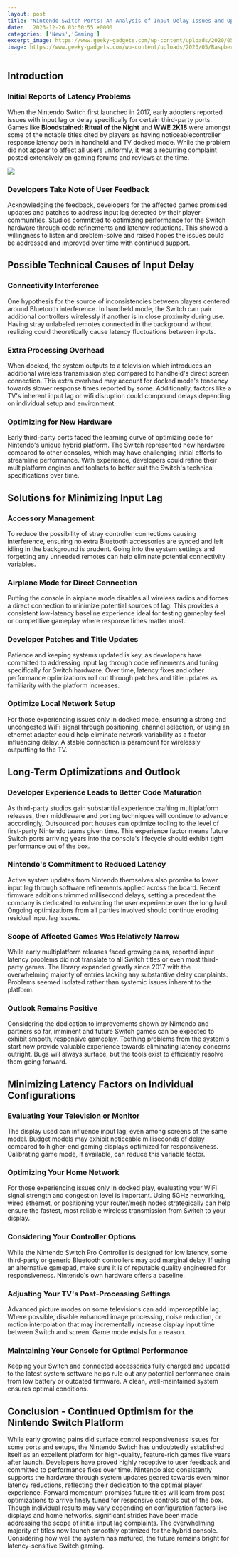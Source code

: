 ```yaml
---
layout: post
title: "Nintendo Switch Ports: An Analysis of Input Delay Issues and Optimized Solutions"
date:   2023-12-26 03:50:55 +0000
categories: ['News','Gaming']
excerpt_image: https://www.geeky-gadgets.com/wp-content/uploads/2020/05/Raspberry-Pi-Switch-lag-fix-1.jpg
image: https://www.geeky-gadgets.com/wp-content/uploads/2020/05/Raspberry-Pi-Switch-lag-fix-1.jpg
---
```


##  Introduction 
###  Initial Reports of Latency Problems
When the Nintendo Switch first launched in 2017, early adopters reported issues with input lag or delay specifically for certain third-party ports. Games like **Bloodstained: Ritual of the Night** and **WWE 2K18** were amongst some of the notable titles cited by players as having noticeablecontroller response latency both in handheld and TV docked mode. While the problem did not appear to affect all users uniformly, it was a recurring complaint posted extensively on gaming forums and reviews at the time.

![](https://graphicscardhub.com/wp-content/uploads/2020/03/reduce-input-lag-games.jpg)
###  Developers Take Note of User Feedback 
Acknowledging the feedback, developers for the affected games promised updates and patches to address input lag detected by their player communities. Studios committed to optimizing performance for the Switch hardware through code refinements and latency reductions. This showed a willingness to listen and problem-solve and raised hopes the issues could be addressed and improved over time with continued support.
##  Possible Technical Causes of Input Delay 
###  Connectivity Interference 
One hypothesis for the source of inconsistencies between players centered around Bluetooth interference. In handheld mode, the Switch can pair additional controllers wirelessly if another is in close proximity during use. Having stray unlabeled remotes connected in the background without realizing could theoretically cause latency fluctuations between inputs.
###  Extra Processing Overhead 
When docked, the system outputs to a television which introduces an additional wireless transmission step compared to handheld's direct screen connection. This extra overhead may account for docked mode's tendency towards slower response times reported by some. Additionally, factors like a TV's inherent input lag or wifi disruption could compound delays depending on individual setup and environment.
###  Optimizing for New Hardware 
Early third-party ports faced the learning curve of optimizing code for Nintendo's unique hybrid platform. The Switch represented new hardware compared to other consoles, which may have challenging initial efforts to streamline performance. With experience, developers could refine their multiplatform engines and toolsets to better suit the Switch's technical specifications over time.
##  Solutions for Minimizing Input Lag
###  Accessory Management  
To reduce the possibility of stray controller connections causing interference, ensuring no extra Bluetooth accessories are synced and left idling in the background is prudent. Going into the system settings and forgetting any unneeded remotes can help eliminate potential connectivity variables.
###  Airplane Mode for Direct Connection
Putting the console in airplane mode disables all wireless radios and forces a direct connection to minimize potential sources of lag. This provides a consistent low-latency baseline experience ideal for testing gameplay feel or competitive gameplay where response times matter most.
###  Developer Patches and Title Updates
Patience and keeping systems updated is key, as developers have committed to addressing input lag through code refinements and tuning specifically for Switch hardware. Over time, latency fixes and other performance optimizations roll out through patches and title updates as familiarity with the platform increases.
###  Optimize Local Network Setup
For those experiencing issues only in docked mode, ensuring a strong and uncongested WiFi signal through positioning, channel selection, or using an ethernet adapter could help eliminate network variability as a factor influencing delay. A stable connection is paramount for wirelessly outputting to the TV. 
##  Long-Term Optimizations and Outlook
###  Developer Experience Leads to Better Code Maturation
As third-party studios gain substantial experience crafting multiplatform releases, their middleware and porting techniques will continue to advance accordingly. Outsourced port houses can optimize tooling to the level of first-party Nintendo teams given time. This experience factor means future Switch ports arriving years into the console's lifecycle should exhibit tight performance out of the box.
###  Nintendo's Commitment to Reduced Latency 
Active system updates from Nintendo themselves also promise to lower input lag through software refinements applied across the board. Recent firmware additions trimmed millisecond delays, setting a precedent the company is dedicated to enhancing the user experience over the long haul. Ongoing optimizations from all parties involved should continue eroding residual input lag issues. 
###  Scope of Affected Games Was Relatively Narrow  
While early multiplatform releases faced growing pains, reported input latency problems did not translate to all Switch titles or even most third-party games. The library expanded greatly since 2017 with the overwhelming majority of entries lacking any substantive delay complaints. Problems seemed isolated rather than systemic issues inherent to the platform.
###  Outlook Remains Positive
Considering the dedication to improvements shown by Nintendo and partners so far, imminent and future Switch games can be expected to exhibit smooth, responsive gameplay. Teething problems from the system's start now provide valuable experience towards eliminating latency concerns outright. Bugs will always surface, but the tools exist to efficiently resolve them going forward.
##  Minimizing Latency Factors on Individual Configurations
###  Evaluating Your Television or Monitor  
The display used can influence input lag, even among screens of the same model. Budget models may exhibit noticeable milliseconds of delay compared to higher-end gaming displays optimized for responsiveness. Calibrating game mode, if available, can reduce this variable factor. 
###  Optimizing Your Home Network  
For those experiencing issues only in docked play, evaluating your WiFi signal strength and congestion level is important. Using 5GHz networking, wired ethernet, or positioning your router/mesh nodes strategically can help ensure the fastest, most reliable wireless transmission from Switch to your display.
###  Considering Your Controller Options
While the Nintendo Switch Pro Controller is designed for low latency, some third-party or generic Bluetooth controllers may add marginal delay. If using an alternative gamepad, make sure it is of reputable quality engineered for responsiveness. Nintendo's own hardware offers a baseline.
###  Adjusting Your TV's Post-Processing Settings  
Advanced picture modes on some televisions can add imperceptible lag. Where possible, disable enhanced image processing, noise reduction, or motion interpolation that may incrementally increase display input time between Switch and screen. Game mode exists for a reason.
###  Maintaining Your Console for Optimal Performance  
Keeping your Switch and connected accessories fully charged and updated to the latest system software helps rule out any potential performance drain from low battery or outdated firmware. A clean, well-maintained system ensures optimal conditions.
##  Conclusion - Continued Optimism for the Nintendo Switch Platform
While early growing pains did surface control responsiveness issues for some ports and setups, the Nintendo Switch has undoubtedly established itself as an excellent platform for high-quality, feature-rich games five years after launch. Developers have proved highly receptive to user feedback and committed to performance fixes over time. 
Nintendo also consistently supports the hardware through system updates geared towards even minor latency reductions, reflecting their dedication to the optimal player experience. Forward momentum promises future titles will learn from past optimizations to arrive finely tuned for responsive controls out of the box.
Though individual results may vary depending on configuration factors like displays and home networks, significant strides have been made addressing the scope of initial input lag complaints. The overwhelming majority of titles now launch smoothly optimized for the hybrid console. Considering how well the system has matured, the future remains bright for latency-sensitive Switch gaming.
